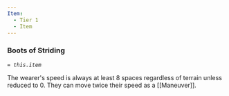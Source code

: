 ```yaml
---
Item:
  - Tier 1
  - Item
---
```

### Boots of Striding
_`= this.item`_ 

The wearer's speed is always at least 8 spaces regardless of terrain unless reduced to 0. They can move twice their speed as a [[Maneuver]].